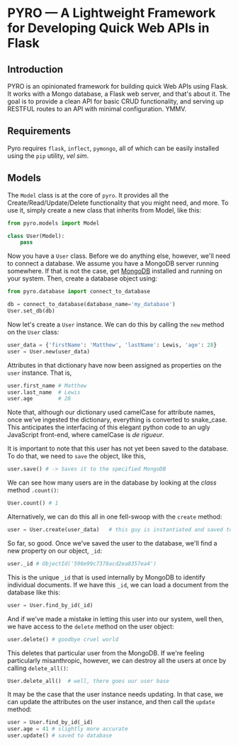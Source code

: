 # PYRO — A Lightweight Framework for Developing Quick Web APIs in Flask

## Introduction

PYRO is an opinionated framework for building quick Web APIs using Flask. It
works with a Mongo database, a Flask web server, and that's about it. The goal
is to provide a clean API for basic CRUD functionality, and serving up RESTFUL
routes to an API with minimal configuration. YMMV.

## Requirements

Pyro requires `flask`, `inflect`, `pymongo`, all of which can be easily installed
using the `pip` utility, *vel sim*.

## Models

The `Model` class is at the core of `pyro`. It provides all the
Create/Read/Update/Delete functionality that you might need, and more. To use
it, simply create a new class that inherits from Model, like this:


```python
from pyro.models import Model

class User(Model):
    pass
```

Now you have a `User` class. Before we do anything else, however, we'll need to
connect a database. We assume you have a MongoDB server running somewhere. If
that is not the case, get [MongoDB](https://goo.gl/pbiPSB) installed and 
running on your system. Then, create a database object using:

```python
from pyro.database import connect_to_database

db = connect_to_database(database_name='my_database')
User.set_db(db)
```

Now let's create a `User` instance. We can do this by calling the `new` 
method on the `User` class:

```python
user_data = {'firstName': 'Matthew', 'lastName': Lewis, 'age': 28}
user = User.new(user_data)
```

Attributes in that dictionary have now been assigned as properties on the
`user` instance. That is,

```python
user.first_name # Matthew
user.last_name  # Lewis
user.age        # 28
```

Note that, although our dictionary used camelCase for attribute names, once
we've ingested the dictionary, everything is converted to snake_case. This
anticipates the interfacing of this elegant python code to an ugly JavaScript
front-end, where camelCase is *de rigueur*.

It is important to note that this user has not yet been saved to the database.
To do that, we need to `save` the object, like this,

```python
user.save() # -> Saves it to the specified MongoDB
```

We can see how many users are in the database by looking at the *class* method
`.count()`:

```python
User.count() # 1
```

Alternatively, we can do this all in one fell-swoop with the `create` method:

```python
user = User.create(user_data)   # this guy is instantiated and saved to DB
```

So far, so good. Once we've saved the user to the database, we'll find a new
property on our object, `_id`:

```python
user._id # ObjectId('596e99c7378acd2ea8357ea4') 
```

This is the unique `_id` that is used internally by MongoDB to identify 
individual documents. If we have this `_id`, we can load a document from the
database like this:

```python
user = User.find_by_id(_id)
```

And if we've made a mistake in letting this user into our system, well then, 
we have access to the `delete` method on the user object:

```python
user.delete() # goodbye cruel world
```

This deletes that particular user from the MongoDB. If we're feeling
particularly misanthropic, however, we can destroy all the users at once by
calling `delete_all()`:

```python
User.delete_all()  # well, there goes our user base
```

It may be the case that the user instance needs updating. In that case, we
can update the attributes on the user instance, and then call the `update` 
method:

```python
user = User.find_by_id(_id)
user.age = 41 # slightly more accurate
user.update() # saved to database
```
